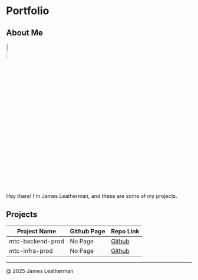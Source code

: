 # Portfolio

## About Me

<img src="https://avatars.githubusercontent.com/u/176688880?v=4" style="width: 10%; height: auto;">

Hey there! I'm James Leatherman, and these are some of my projects.

## Projects

| Project Name   | Github Page   | Repo Link   |
| -------------- | ------------- | ----------- |
| mtc-backend-prod   | No Page   | [Github](https://github.com/james-leatherman/mtc-backend-prod.git)   |
| mtc-infra-prod   | No Page   | [Github](https://github.com/james-leatherman/mtc-infra-prod.git)   |

---

@ 2025 James Leatherman